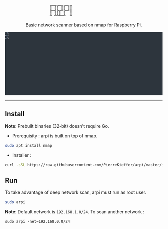 ```
					╔═╗╦═╗╔═╗╦
					╠═╣╠╦╝╠═╝║
					╩ ╩╩╚═╩  ╩
```

<div align="center">

Basic network scanner based on nmap for Raspberry Pi. 

<img src="./assets/demo.gif"/>


</div>

---

## Install 

**Note**: Prebuilt binaries (32-bit) doesn't require Go.

- Prerequisity : arpi is built on top of nmap. 
```bash
sudo apt install nmap
```

- Installer : 
```bash 
curl -sSL https://raw.githubusercontent.com/PierreKieffer/arpi/master/install/install_arpi32.sh | bash
```

## Run 
To take advantage of deep network scan, arpi must run as root user. 
```bash
sudo arpi
```
**Note**: Default network is `192.168.1.0/24`. To scan another network : 
```
sudo arpi -net=192.168.0.0/24
```




